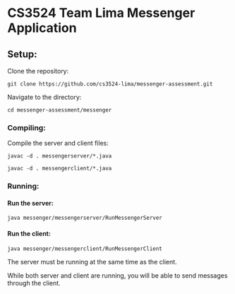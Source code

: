 # CS3524 Team Lima Messenger Application

## Setup:

Clone the repository:

`git clone https://github.com/cs3524-lima/messenger-assessment.git`

Navigate to the directory:

`cd messenger-assessment/messenger`

### Compiling:

Compile the server and client files:

`javac -d . messengerserver/*.java`

`javac -d . messengerclient/*.java`

### Running:

#### Run the server:
`java messenger/messengerserver/RunMessengerServer`

#### Run the client:
`java messenger/messengerclient/RunMessengerClient`

The server must be running at the same time as the client.

While both server and client are running, you will be able to send messages through the client.
